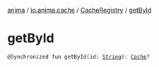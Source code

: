 [anima](../../index.md) / [io.anima.cache](../index.md) / [CacheRegistry](index.md) / [getById](./get-by-id.md)

# getById

`@Synchronized fun getById(id: `[`String`](https://kotlinlang.org/api/latest/jvm/stdlib/kotlin/-string/index.html)`): `[`Cache`](../-cache/index.md)`?`